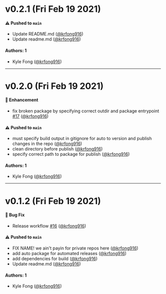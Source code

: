 # v0.2.1 (Fri Feb 19 2021)

#### ⚠️ Pushed to `main`

- Update README.md ([@krfong916](https://github.com/krfong916))
- Update readme.md ([@krfong916](https://github.com/krfong916))

#### Authors: 1

- Kyle Fong ([@krfong916](https://github.com/krfong916))

---

# v0.2.0 (Fri Feb 19 2021)

#### 🚀 Enhancement

- fix broken package by specifying correct outdir and package entrypoint [#17](https://github.com/krfong916/swish-design/pull/17) ([@krfong916](https://github.com/krfong916))

#### ⚠️ Pushed to `main`

- must specify build output in gitignore for auto to version and publish changes in the repo ([@krfong916](https://github.com/krfong916))
- clean directory before publish ([@krfong916](https://github.com/krfong916))
- specify correct path to package for publish ([@krfong916](https://github.com/krfong916))

#### Authors: 1

- Kyle Fong ([@krfong916](https://github.com/krfong916))

---

# v0.1.2 (Fri Feb 19 2021)

#### 🐛 Bug Fix

- Release workflow [#16](https://github.com/krfong916/swish-design/pull/16) ([@krfong916](https://github.com/krfong916))

#### ⚠️ Pushed to `main`

- FIX NAME! we ain't payin for private repos here ([@krfong916](https://github.com/krfong916))
- add auto package for automated releases ([@krfong916](https://github.com/krfong916))
- add dependencies for build ([@krfong916](https://github.com/krfong916))
- Update readme.md ([@krfong916](https://github.com/krfong916))

#### Authors: 1

- Kyle Fong ([@krfong916](https://github.com/krfong916))
